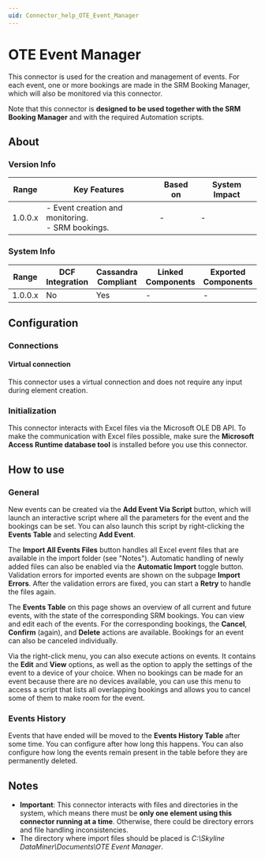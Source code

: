 ```yaml
---
uid: Connector_help_OTE_Event_Manager
---
```


# OTE Event Manager

This connector is used for the creation and management of events. For each event, one or more bookings are made in the SRM Booking Manager, which will also be monitored via this connector.

Note that this connector is **designed to be used together with the SRM Booking Manager** and with the required Automation scripts.

## About

### Version Info

| Range   | Key Features                                         | Based on | System Impact |
|---------|------------------------------------------------------|----------|---------------|
| 1.0.0.x | - Event creation and monitoring. <br>- SRM bookings. | -        | -             |

### System Info

| Range     | DCF Integration     | Cassandra Compliant     | Linked Components     | Exported Components     |
|-----------|---------------------|-------------------------|-----------------------|-------------------------|
| 1.0.0.x   | No                  | Yes                     | -                     | -                       |

## Configuration

### Connections

#### Virtual connection

This connector uses a virtual connection and does not require any input during element creation.

### Initialization

This connector interacts with Excel files via the Microsoft OLE DB API. To make the communication with Excel files possible, make sure the **Microsoft Access Runtime database tool** is installed before you use this connector.

## How to use

### General

New events can be created via the **Add Event Via Script** button, which will launch an interactive script where all the parameters for the event and the bookings can be set. You can also launch this script by right-clicking the **Events Table** and selecting **Add Event**.

The **Import All Events Files** button handles all Excel event files that are available in the import folder (see "Notes"). Automatic handling of newly added files can also be enabled via the **Automatic Import** toggle button. Validation errors for imported events are shown on the subpage **Import Errors**. After the validation errors are fixed, you can start a **Retry** to handle the files again.

The **Events Table** on this page shows an overview of all current and future events, with the state of the corresponding SRM bookings. You can view and edit each of the events. For the corresponding bookings, the **Cancel**, **Confirm** (again), and **Delete** actions are available. Bookings for an event can also be canceled individually.

Via the right-click menu, you can also execute actions on events. It contains the **Edit** and **View** options, as well as the option to apply the settings of the event to a device of your choice. When no bookings can be made for an event because there are no devices available, you can use this menu to access a script that lists all overlapping bookings and allows you to cancel some of them to make room for the event.

### Events History

Events that have ended will be moved to the **Events History Table** after some time. You can configure after how long this happens. You can also configure how long the events remain present in the table before they are permanently deleted.

## Notes

- **Important**: This connector interacts with files and directories in the system, which means there must be **only one element using this connector running at a time**. Otherwise, there could be directory errors and file handling inconsistencies.
- The directory where import files should be placed is *C:\Skyline DataMiner\Documents\OTE Event Manager*.
